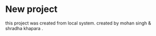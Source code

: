 # New project 
this project was created from local system.
created by mohan singh & shradha khapara . 